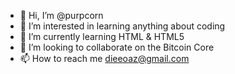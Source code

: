 - 👋 Hi, I’m @purpcorn
- 👀 I’m interested in learning anything about coding
- 🌱 I’m currently learning HTML & HTML5
- 💞️ I’m looking to collaborate on the Bitcoin Core
- 📫 How to reach me dieeoaz@gmail.com

<!---
purpcorn/purpcorn is a ✨ special ✨ repository because its `README.md` (this file) appears on your GitHub profile.
You can click the Preview link to take a look at your changes.
--->
